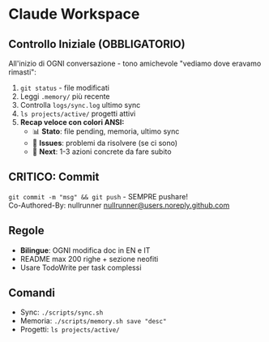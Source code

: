 # Claude Workspace

## Controllo Iniziale (OBBLIGATORIO)
All'inizio di OGNI conversazione - tono amichevole "vediamo dove eravamo rimasti":
1. `git status` - file modificati
2. Leggi `.memory/` più recente 
3. Controlla `logs/sync.log` ultimo sync
4. `ls projects/active/` progetti attivi
5. **Recap veloce con colori ANSI:**
   - 📊 **Stato**: file pending, memoria, ultimo sync
   - 🚨 **Issues**: problemi da risolvere (se ci sono)
   - 🎯 **Next**: 1-3 azioni concrete da fare subito

## CRITICO: Commit
`git commit -m "msg" && git push` - SEMPRE pushare!  
Co-Authored-By: nullrunner <nullrunner@users.noreply.github.com>

## Regole
- **Bilingue**: OGNI modifica doc in EN e IT 
- README max 200 righe + sezione neofiti
- Usare TodoWrite per task complessi

## Comandi
- Sync: `./scripts/sync.sh`
- Memoria: `./scripts/memory.sh save "desc"`
- Progetti: `ls projects/active/`